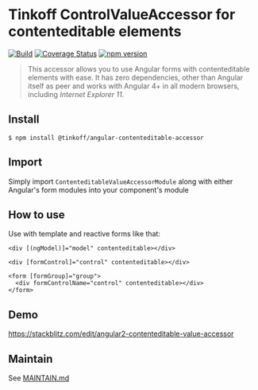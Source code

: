 # Tinkoff ControlValueAccessor for contenteditable elements

[![Build](https://travis-ci.org/TinkoffCreditSystems/angular-contenteditable-accessor.svg?branch=master)](https://travis-ci.org/TinkoffCreditSystems/angular-contenteditable-accessor)
[![Coverage Status](https://coveralls.io/repos/github/TinkoffCreditSystems/angular-contenteditable-accessor/badge.svg?branch=master)](https://coveralls.io/github/TinkoffCreditSystems/angular-contenteditable-accessor?branch=master)
[![npm version](https://img.shields.io/npm/v/@tinkoff/angular-contenteditable-accessor.svg)](https://www.npmjs.com/package/@tinkoff/angular-contenteditable-accessor)

> This accessor allows you to use Angular forms with contenteditable elements with ease. It has zero dependencies, other than Angular itself as peer and works with Angular 4+ in all modern browsers, including _Internet Explorer 11_.

## Install

```
$ npm install @tinkoff/angular-contenteditable-accessor
```

## Import

Simply import `ContenteditableValueAccessorModule` along with either Angular's form modules into your component's module

## How to use

Use with template and reactive forms like that:

    <div [(ngModel)]="model" contenteditable></div>

    <div [formControl]="control" contenteditable></div>

    <form [formGroup]="group">
      <div formControlName="control" contenteditable></div>
    </form>

## Demo

https://stackblitz.com/edit/angular2-contenteditable-value-accessor

## Maintain

See [MAINTAIN.md](MAINTAIN.md)
